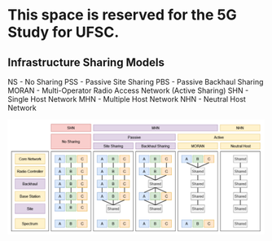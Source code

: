 # This space is reserved for the 5G Study for UFSC.

## Infrastructure Sharing Models 

NS - No Sharing
PSS - Passive Site Sharing
PBS - Passive Backhaul Sharing
MORAN - Multi-Operator Radio Access Network (Active Sharing)
SHN - Single Host Network
MHN - Multiple Host Network
NHN - Neutral Host Network

![Share Types](images/shareTypes.png)

